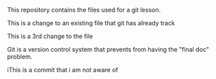 This repository contains the files used for a git lesson.

This is a  change to an existing file that git has already track

This is a 3rd change to the file

Git is a version control system that prevents from having the "final doc" problem.

iThis is a commit that i am not aware of
